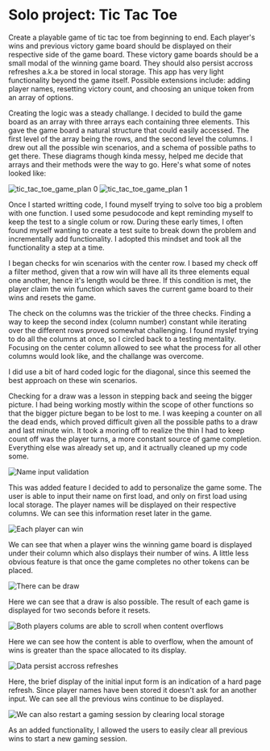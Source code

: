 # Solo project: Tic Tac Toe

Create a playable game of tic tac toe from beginning to end. Each player's wins and previous victory game board should be displayed on their respective side of the game board. These victory game boards should be a small modal of the winning game board. They should also persist accross refreshes a.k.a be stored in local storage. 
This app has very light functionality beyond the game itself. Possible extensions include: adding player names, resetting victory count, and choosing an unique token from an array of options.  


Creating the logic was a steady challange. I decided to build the game board as an array with three arrays each containing three elements. This gave the game board a natural structure that could easily accessed. The first level of the array being the rows, and the second level the columns. 
I drew out all the possible win scenarios, and a schema of possible paths to get there. These diagrams though kinda messy, helped me decide that arrays and their methods were the way to go. Here's what some of notes looked like: 

![tic_tac_toe_game_plan 0](https://user-images.githubusercontent.com/60306770/79937145-5c3efc00-8416-11ea-8a6e-9a4f363d6b2c.jpg)
![tic_tac_toe_game_plan 1](https://user-images.githubusercontent.com/60306770/79937165-64973700-8416-11ea-8ccf-a851a2fa2fb0.jpg)
  
Once I started writting code, I found myself trying to solve too big a problem with one function. I used some pesudocode and kept reminding myself to keep the test to a single colum or row. During these early times, I often found myself wanting to create a test suite to break down the problem and incrementally add functionality. I adopted this mindset and took all the functionality a step at a time.

I began checks for win scenarios with the center row. I based my check off a filter method, given that a row win will have all its three elements equal one another, hence it's length would be three. If this condition is met, the player claim the win function which saves the current game board to their wins and resets the game. 

The check on the columns was the trickier of the three checks. Finding a way to keep the second index (column number) constant while iterating over the different rows proved somewhat challenging. I found myslef trying to do all the columns at once, so I circled back to a testing mentality. Focusing on the center column allowed to see what the process for all other columns would look like, and the challange was overcome.  

I did use a bit of hard coded logic for the diagonal, since this seemed the best approach on these win scenarios.

Checking for a draw was a lesson in stepping back and seeing the bigger picture. I had being working mostly within the scope of other functions so that the bigger picture began to be lost to me. I was keeping a counter on all the dead ends, which proved difficult given all the possible paths to a draw and last minute win. It took a moring off to realize the thin I had to keep count off was the player turns, a more constant source of game completion. Everything else was already set up, and it actrually cleaned up my code some. 


![Name input validation](https://media.giphy.com/media/dCcb7gHSuYEGu96Djo/giphy.gif)

This was added feature I decided to add to personalize the game some. The user is able to input their name on first load, and only on first load using local storage. The player names will be displayed on their respective columns. We can see this information reset later in the game. 


![Each player can win](https://media.giphy.com/media/gHhCCm1VKAn6y1ZwDc/giphy.gif)

We can see that when a player wins the winning game board is displayed under their column which also displays their number of wins. A little less obvious feature is that once the game completes no other tokens can be placed. 

![There can be draw](https://media.giphy.com/media/huJ3hM41NOtMopLrN8/giphy.gif)

Here we can see that a draw is also possible. The result of each game is displayed for two seconds before it resets. 

![Both players colums are able to scroll when content overflows](https://media.giphy.com/media/Lq00GeNwIWzwtQV5k9/giphy.gif)

Here we can see how the content is able to overflow, when the amount of wins is greater than the space allocated to its display.

![Data persist accross refreshes](https://media.giphy.com/media/m9Y5G0edTX0ovFXnAr/giphy.gif)

Here, the brief display of the initial input form is an indication of a hard page refresh. Since player names have been stored it doesn't ask for an another input. We can see all the previous wins continue to be displayed.


![We can also restart a gaming session by clearing local storage](https://media.giphy.com/media/WqdsqgeO1q3htPHVYq/giphy.gif)

As an added functionality, I allowed the users to easily clear all previous wins to start a new gaming session. 
